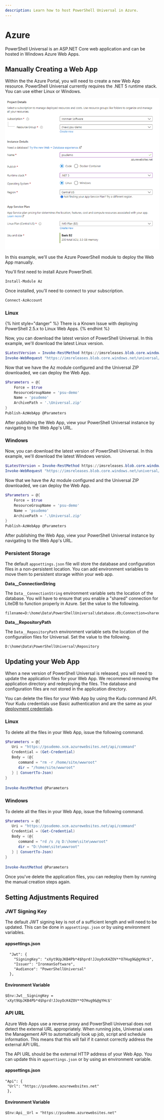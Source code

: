 ```yaml
---
description: Learn how to host PowerShell Universal in Azure.
---
```


# Azure

PowerShell Universal is an ASP.NET Core web application and can be hosted in Windows Azure Web Apps.&#x20;

## Manually Creating a Web App

Within the the Azure Portal, you will need to create a new Web App resource. PowerShell Universal currently requires the .NET 5 runtime stack. You can use either Linux or Windows.

![](<../../.gitbook/assets/image (304) (1) (1) (1).png>)

In this example, we'll use the Azure PowerShell module to deploy the Web App manually.&#x20;

You'll first need to install Azure PowerShell.&#x20;

```powershell
Install-Module Az
```

Once installed, you'll need to connect to your subscription.&#x20;

```powershell
Connect-AzAccount
```

### Linux

{% hint style="danger" %}
There is a Known Issue with deploying PowerShell 2.5.x to Linux Web Apps.&#x20;
{% endhint %}

Now, you can download the latest version of PowerShell Universal. In this example, we'll download the latest Linux version.&#x20;

```powershell
$LatestVersion = Invoke-RestMethod https://imsreleases.blob.core.windows.net/universal/production/version.txt
Invoke-WebRequest "https://imsreleases.blob.core.windows.net/universal/production/$LatestVersion/Universal.linux-x64.$LatestVersion.zip" -OutFile .\Universal.zip
```

Now that we have the Az module configured and the Universal ZIP downloaded, we can deploy the Web App.&#x20;

```powershell
$Parameters = @{
    Force = $true
    ResourceGroupName = 'psu-demo'
    Name = 'psudemo'
    ArchivePath = '.\Universal.zip'
}
Publish-AzWebApp @Parameters
```

After publishing the Web App, view your PowerShell Universal instance by navigating to the Web App's URL.

### Windows

Now, you can download the latest version of PowerShell Universal. In this example, we'll download the latest Windows version.&#x20;

```powershell
$LatestVersion = Invoke-RestMethod https://imsreleases.blob.core.windows.net/universal/production/version.txt
Invoke-WebRequest "https://imsreleases.blob.core.windows.net/universal/production/$LatestVersion/Universal.win7-x64.$LatestVersion.zip" -OutFile .\Universal.zip
```

Now that we have the Az module configured and the Universal ZIP downloaded, we can deploy the Web App.&#x20;

```powershell
$Parameters = @{
    Force = $true
    ResourceGroupName = 'psu-demo'
    Name = 'psudemo'
    ArchivePath = '.\Universal.zip'
}
Publish-AzWebApp @Parameters
```

After publishing the Web App, view your PowerShell Universal instance by navigating to the Web App's URL.

### Persistent Storage

The default `appsettings.json` file will store the database and configuration files in a non-persistent location. You can add environment variables to move them to persistent storage within your web app.&#x20;

**Data\_\_ConnectionString**

The `Data__ConnectionString` environment variable sets the location of the database. You will have to ensure that you enable a "shared" connection for LiteDB to function properly in Azure. Set the value to the following.&#x20;

```
filename=D:\home\Data\PowerShellUniversal\database.db;Connection=shared
```

**Data\_\_RepositoryPath**

The `Data__RepositoryPath` environment variable sets the location of the configuration files for Universal. Set the value to the following.&#x20;

```
D:\home\Data\PowerShellUniversal\Repository
```

## Updating your Web App

When a new version of PowerShell Universal is released, you will need to update the application files for your Web App. We recommend removing the application directory and redeploying the files. The database and configuration files are not stored in the application directory.&#x20;

You can delete the files for your Web App by using the Kudu command API. Your Kudu credentials use Basic authentication and are the same as your [deployment credentials](https://github.com/projectkudu/kudu/wiki/Deployment-credentials).

### Linux

To delete all the files in your Web App, issue the following command.&#x20;

```powershell
$Parameters = @{
   Uri = "https://psudemo.scm.azurewebsites.net/api/command"
   Credential = (Get-Credential)
   Body = (@{
      command = "rm -r /home/site/wwwroot"
      dir = "/home/site/wwwroot"
   } | ConvertTo-Json)
}

Invoke-RestMethod @Parameters
```

### Windows

To delete all the files in your Web App, issue the following command.&#x20;

```powershell
$Parameters = @{
   Uri = "https://psudemo.scm.azurewebsites.net/api/command"
   Credential = (Get-Credential)
   Body = (@{
      command = "rd /s /q D:\home\site\wwwroot"
      dir = "D:\home\site\wwwroot"
   } | ConvertTo-Json)
}

Invoke-RestMethod @Parameters
```

Once you've delete the application files, you can redeploy them by running the manual creation steps again.

## Setting Adjustments Required

### JWT Signing Key

The default JWT signing key is not of a sufficient length and will need to be updated. This can be done in `appsettings.json` or by using environment variables.&#x20;

#### appsettings.json

```
  "Jwt": {
    "SigningKey": "xXyt9UpJKB4Pb*4$hprd!JJoyOcK4ZOV**O7Hug9&@gYHc$",
    "Issuer": "IronmanSoftware",
    "Audience": "PowerShellUniversal"
  },
```

#### Environment Variable

```
$Env:Jwt__SigningKey = 'xXyt9UpJKB4Pb*4$hprd!JJoyOcK4ZOV**O7Hug9&@gYHc$'
```

### API URL

Azure Web Apps use a reverse proxy and PowerShell Universal does not detect the external URL appropriately. When running jobs, Universal uses the Management API to automatically look up job, script and schedule information. This means that this will fail if it cannot correctly address the external API URL.&#x20;

The API URL should be the external HTTP address of your Web App. You can update this in `appsettings.json` or by using an environment variable.&#x20;

#### appsettings.json

```
"Api": {
 "Url": "https://psudemo.azurewebsites.net"
 },
```

#### Environment Variable

```
$Env:Api__Url = "https://psudemo.azurewebsites.net"
```
